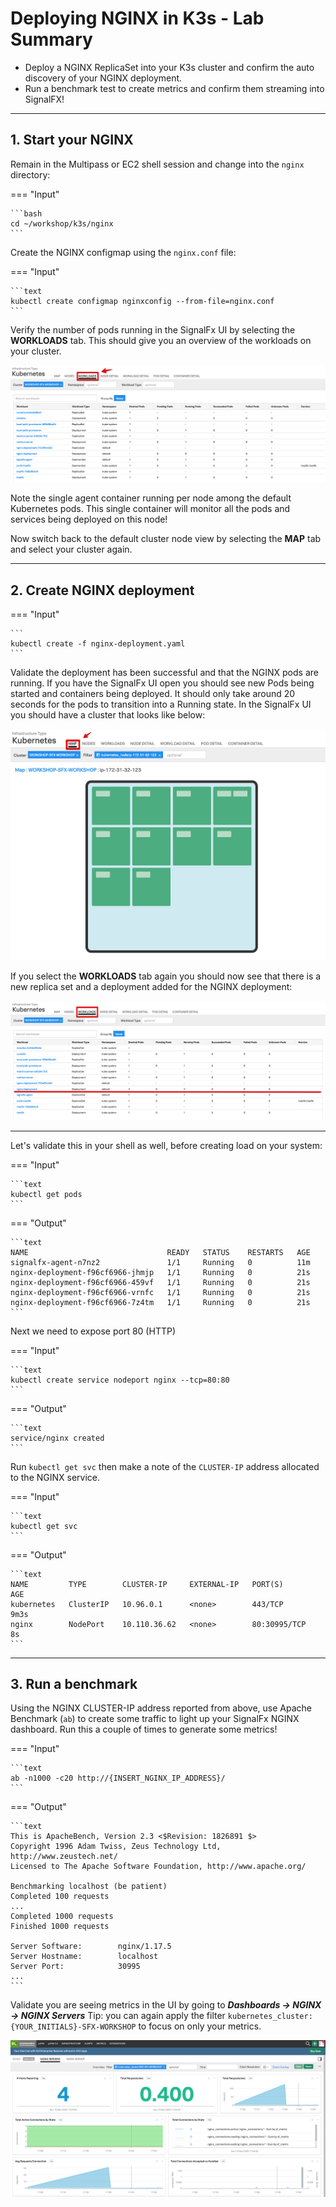 # Deploying NGINX in K3s - Lab Summary

* Deploy a NGINX ReplicaSet into your K3s cluster and confirm the auto discovery of your NGINX deployment.
* Run a benchmark test to create metrics and confirm them streaming into SignalFX!

---

## 1. Start your NGINX

Remain in the Multipass  or EC2 shell session and change into the `nginx` directory:

=== "Input"

    ```bash
    cd ~/workshop/k3s/nginx
    ```

Create the NGINX configmap using the `nginx.conf` file:

=== "Input"

    ```text
    kubectl create configmap nginxconfig --from-file=nginx.conf
    ```

Verify the number of pods running in the SignalFx UI by selecting the **WORKLOADS** tab. This should give you an overview of the workloads on your cluster.

![Workload Agent](../images/module3/k8s-workloads.jpg)

Note the single agent container running per node among the default Kubernetes pods. This single container will monitor all the pods and services being deployed on this node!

Now switch back to the default cluster node view by selecting  the **MAP** tab and select your cluster again.
  
---

## 2. Create NGINX deployment

=== "Input"

    ```
    kubectl create -f nginx-deployment.yaml
    ```

Validate the deployment has been successful and that the NGINX pods are running. If you have the SignalFx UI open you should see new Pods being started and containers being deployed. It should only take around 20 seconds for the pods to transition into a Running state. In the SignalFx UI you should have a cluster that looks like below:

![back to Cluster](../images/module3/cluster.jpg)

If you select the **WORKLOADS** tab again you should now see that there is a new replica set and a deployment added for the NGINX deployment:

![NGINX loaded](../images/module3/k8s-workloads-nginx.jpg)

---

Let's validate this in your shell as well, before creating load on your system:

=== "Input"

    ```text
    kubectl get pods
    ```

=== "Output"

    ```text
    NAME                               READY   STATUS    RESTARTS   AGE
    signalfx-agent-n7nz2               1/1     Running   0          11m
    nginx-deployment-f96cf6966-jhmjp   1/1     Running   0          21s
    nginx-deployment-f96cf6966-459vf   1/1     Running   0          21s
    nginx-deployment-f96cf6966-vrnfc   1/1     Running   0          21s
    nginx-deployment-f96cf6966-7z4tm   1/1     Running   0          21s
    ```

Next we need to expose port 80 (HTTP)

=== "Input"

    ```text
    kubectl create service nodeport nginx --tcp=80:80
    ```

=== "Output"

    ```text
    service/nginx created
    ```

Run `kubectl get svc` then make a note of the `CLUSTER-IP` address allocated to the NGINX service.

=== "Input"

    ```text
    kubectl get svc
    ```

=== "Output"

    ```text
    NAME         TYPE        CLUSTER-IP     EXTERNAL-IP   PORT(S)        AGE
    kubernetes   ClusterIP   10.96.0.1      <none>        443/TCP        9m3s
    nginx        NodePort    10.110.36.62   <none>        80:30995/TCP   8s
    ```

---

## 3. Run a benchmark

Using the NGINX CLUSTER-IP address reported from above, use Apache Benchmark (`ab`) to create some traffic to light up your SignalFx NGINX dashboard. Run this a couple of times to generate some metrics!

=== "Input"

    ```text
    ab -n1000 -c20 http://{INSERT_NGINX_IP_ADDRESS}/
    ```

=== "Output"

    ```text
    This is ApacheBench, Version 2.3 <$Revision: 1826891 $>
    Copyright 1996 Adam Twiss, Zeus Technology Ltd, http://www.zeustech.net/
    Licensed to The Apache Software Foundation, http://www.apache.org/
 
    Benchmarking localhost (be patient)
    Completed 100 requests
    ...
    Completed 1000 requests
    Finished 1000 requests
 
    Server Software:        nginx/1.17.5
    Server Hostname:        localhost
    Server Port:            30995
    ...
    ```

Validate you are seeing metrics in the UI by going to _**Dashboards → NGINX → NGINX Servers**_ Tip: you can again apply the filter `kubernetes_cluster: {YOUR_INITIALS}-SFX-WORKSHOP` to focus on only your metrics.

![NGINX Dashboard](../images/module3/nginx-dashboard.png)
